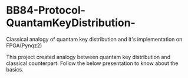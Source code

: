 # BB84-Protocol-QuantamKeyDistribution-
Classical analogy of quantam key distribution and it's implementation on FPGA(Pynqz2)

This project created analogy between quantam key distribution and classical counterpart.
Follow the below presentation to know about the basics.

